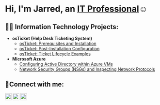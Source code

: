 <h1>Hi, I'm Jarred, an <a href="https://linkedin.com/in/jarred-salubi-72324889">IT Professional</a>☺</h1>

<h2>👨‍💻 Information Technology Projects:</h2>

- <b>osTicket (Help Desk Ticketing System)</b>
  - [osTicket: Prerequisites and Installation](https://github.com/jarredaksalubi/osticket-prereqs)
  - [osTicket: Post-Installation Configuration](https://github.com/jarredaksalubi/post-install-config)
  - [osTicket: Ticket Lifecycle Examples](https://github.com/jarredaksalubi/ticket-lifecycle)
- <b>Microsoft Azure</b>
  - [Configuring Active Directory within Azure VMs](https://github.com/jarredaksalubi/configure-ad)
  - [Network Security Groups (NSGs) and Inspecting Network Protocols](https://github.com/jarredaksalubi/azure-network-protocols)

<h2>🤳Connect with me:</h2>

[<img align="left" alt="Josh | Twitter" width="22px" src="https://cdn.jsdelivr.net/npm/simple-icons@v3/icons/twitter.svg" />][twitter]
[<img align="left" alt="Josh | LinkedIn" width="22px" src="https://cdn.jsdelivr.net/npm/simple-icons@v3/icons/linkedin.svg" />][linkedin]
[<img align="left" alt="Josh | Instagram" width="22px" src="https://cdn.jsdelivr.net/npm/simple-icons@v3/icons/instagram.svg" />][instagram]

[twitter]: https://twitter.com/Jane
[instagram]: https://www.instagram.com/Jane
[linkedin]: https://linkedin.com/in/Jane
